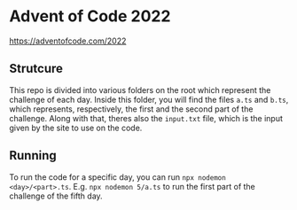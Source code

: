 # Advent of Code 2022

https://adventofcode.com/2022

## Strutcure

This repo is divided into various folders on the root which represent the challenge of each day. Inside this folder, you will find the files `a.ts` and `b.ts`, which represents, respectively, the first and the second part of the challenge. Along with that, theres also the `input.txt` file, which is the input given by the site to use on the code.

## Running

To run the code for a specific day, you can run `npx nodemon <day>/<part>.ts`. E.g. `npx nodemon 5/a.ts` to run the first part of the challenge of the fifth day.
